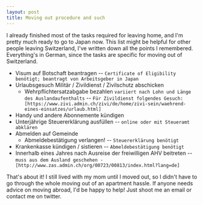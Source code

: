 ```yaml
---
layout: post
title: Moving out procedure and such
---
```

I already finished most of the tasks required for leaving home, and I'm pretty much ready to go to Japan now. This list might be helpful for other people leaving Switzerland, I've written down all the points I remembered. Everything's in German, since the tasks are specific for moving out of Switzerland.

- Visum auf Botschaft beantragen 
    -- `Certificate of Eligibility benötigt; beantragt von Arbeitsgeber in Japan`
- Urlaubsgesuch Militär / Zivildienst / Zivilschutz abschicken
  - Wehrpflichtersatzabgabe bezahlen `variiert nach Lohn und Länge des Auslandaufenthalts`
    -- `Für Zivildienst folgendes Gesuch: [https://www.zivi.admin.ch/zivi/de/home/zivi-sein/waehrend-eines-einsatzes/urlaub.html]`
- Handy und andere Abonnemente kündigen
- Unterjährige Steuererklärung ausfüllen
    -- `online oder mit Steueramt abklären`
- Abmelden auf Gemeinde 
  - Abmeldebestätigung verlangen!
    -- `Steuererklärung benötigt` 
- Krankenkasse kündigen / sistieren
    -- `Abmeldebestätigung benötigt`
- Innerhalb eines Jahres nach Ausreise der freiwilligen AHV beitreten
    -- `muss aus dem Ausland geschehen - [http://www.zas.admin.ch/org/00723/00813/index.html?lang=de]`

That's about it!
I still lived with my mom until I moved out, so I didn't have to go through the whole moving out of an apartment hassle. If anyone needs advice on moving abroad, I'd be happy to help! Just shoot me an email or contact me on twitter.
